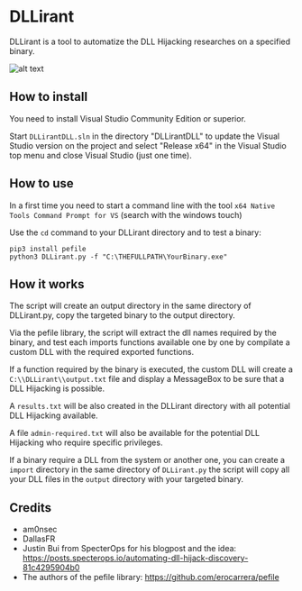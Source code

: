 # DLLirant
DLLirant is a tool to automatize the DLL Hijacking researches on a specified binary.

![alt text](https://raw.githubusercontent.com/Sh0ckFR/DLLirant/main/screenshot.png)

## How to install

You need to install Visual Studio Community Edition or superior.

Start `DLLirantDLL.sln` in the directory "DLLirantDLL" to update the Visual Studio version on the project and select "Release x64" in the Visual Studio top menu and close Visual Studio (just one time).

## How to use

In a first time you need to start a command line with the tool `x64 Native Tools Command Prompt for VS` (search with the windows touch)

Use the `cd` command to your DLLirant directory and to test a binary:

```
pip3 install pefile
python3 DLLirant.py -f "C:\THEFULLPATH\YourBinary.exe"
```

## How it works

The script will create an output directory in the same directory of DLLirant.py, copy the targeted binary to the output directory.

Via the pefile library, the script will extract the dll names required by the binary, and test each imports functions available one by one by compilate a custom DLL with the required exported functions.

If a function required by the binary is executed, the custom DLL will create a `C:\\DLLirant\\output.txt` file and display a MessageBox to be sure that a DLL Hijacking is possible.

A `results.txt` will be also created in the DLLirant directory with all potential DLL Hijacking available.

A file `admin-required.txt` will also be available for the potential DLL Hijacking who require specific privileges.

If a binary require a DLL from the system or another one, you can create a `import` directory in the same directory of `DLLirant.py` the script will copy all your DLL files in the `output` directory with your targeted binary.

## Credits

* am0nsec
* DallasFR
* Justin Bui from SpecterOps for his blogpost and the idea: https://posts.specterops.io/automating-dll-hijack-discovery-81c4295904b0
* The authors of the pefile library: https://github.com/erocarrera/pefile
